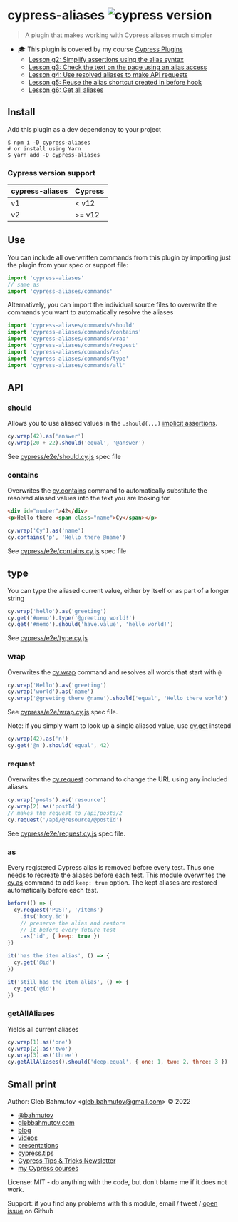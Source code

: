 # cypress-aliases ![cypress version](https://img.shields.io/badge/cypress-12.17.1-brightgreen)

> A plugin that makes working with Cypress aliases much simpler

- 🎓 This plugin is covered by my course [Cypress Plugins](https://cypress.tips/courses/cypress-plugins)
  - [Lesson g2: Simplify assertions using the alias syntax](https://cypress.tips/courses/cypress-plugins/lessons/g2)
  - [Lesson g3: Check the text on the page using an alias access](https://cypress.tips/courses/cypress-plugins/lessons/g3)
  - [Lesson g4: Use resolved aliases to make API requests](https://cypress.tips/courses/cypress-plugins/lessons/g4)
  - [Lesson g5: Reuse the alias shortcut created in before hook](https://cypress.tips/courses/cypress-plugins/lessons/g5)
  - [Lesson g6: Get all aliases](https://cypress.tips/courses/cypress-plugins/lessons/g6)

## Install

Add this plugin as a dev dependency to your project

```shell
$ npm i -D cypress-aliases
# or install using Yarn
$ yarn add -D cypress-aliases
```

### Cypress version support

| cypress-aliases | Cypress |
| --------------- | ------- |
| v1              | < v12   |
| v2              | >= v12  |

## Use

You can include all overwritten commands from this plugin by importing just the plugin from your spec or support file:

```js
import 'cypress-aliases'
// same as
import 'cypress-aliases/commands'
```

Alternatively, you can import the individual source files to overwrite the commands you want to automatically resolve the aliases

```js
import 'cypress-aliases/commands/should'
import 'cypress-aliases/commands/contains'
import 'cypress-aliases/commands/wrap'
import 'cypress-aliases/commands/request'
import 'cypress-aliases/commands/as'
import 'cypress-aliases/commands/type'
import 'cypress-aliases/commands/all'
```

## API

### should

Allows you to use aliased values in the `.should(...)` [implicit assertions](https://glebbahmutov.com/cypress-examples/commands/assertions.html).

```js
cy.wrap(42).as('answer')
cy.wrap(20 + 22).should('equal', '@answer')
```

See [cypress/e2e/should.cy.js](./cypress/e2e/should.cy.js) spec file

### contains

Overwrites the [cy.contains](https://on.cypress.io/contains) command to automatically substitute the resolved aliased values into the text you are looking for.

```html
<div id="number">42</div>
<p>Hello there <span class="name">Cy</span></p>
```

```js
cy.wrap('Cy').as('name')
cy.contains('p', 'Hello there @name')
```

See [cypress/e2e/contains.cy.js](./cypress/e2e/contains.cy.js) spec file

## type

You can type the aliased current value, either by itself or as part of a longer string

```js
cy.wrap('hello').as('greeting')
cy.get('#memo').type('@greeting world!')
cy.get('#memo').should('have.value', 'hello world!')
```

See [cypress/e2e/type.cy.js](./cypress/e2e/type.cy.js)

### wrap

Overwrites the [cy.wrap](https://on.cypress.io/wrap) command and resolves all words that start with `@`

```js
cy.wrap('Hello').as('greeting')
cy.wrap('world').as('name')
cy.wrap('@greeting there @name').should('equal', 'Hello there world')
```

See [cypress/e2e/wrap.cy.js](./cypress/e2e/wrap.cy.js) spec file.

Note: if you simply want to look up a single aliased value, use [cy.get](https://on.cypress.io/get) instead

```js
cy.wrap(42).as('n')
cy.get('@n').should('equal', 42)
```

### request

Overwrites the [cy.request](https://on.cypress.io/request) command to change the URL using any included aliases

```js
cy.wrap('posts').as('resource')
cy.wrap(2).as('postId')
// makes the request to /api/posts/2
cy.request('/api/@resource/@postId')
```

See [cypress/e2e/request.cy.js](./cypress/e2e/request.cy.js) spec file.

### as

Every registered Cypress alias is removed before every test. Thus one needs to recreate the aliases before each test. This module overwrites the [cy.as](https://on.cypress.io/as) command to add `keep: true` option. The kept aliases are restored automatically before each test.

```js
before(() => {
  cy.request('POST', '/items')
    .its('body.id')
    // preserve the alias and restore
    // it before every future test
    .as('id', { keep: true })
})

it('has the item alias', () => {
  cy.get('@id')
})

it('still has the item alias', () => {
  cy.get('@id')
})
```

### getAllAliases

Yields all current aliases

```js
cy.wrap(1).as('one')
cy.wrap(2).as('two')
cy.wrap(3).as('three')
cy.getAllAliases().should('deep.equal', { one: 1, two: 2, three: 3 })
```

## Small print

Author: Gleb Bahmutov &lt;gleb.bahmutov@gmail.com&gt; &copy; 2022

- [@bahmutov](https://twitter.com/bahmutov)
- [glebbahmutov.com](https://glebbahmutov.com)
- [blog](https://glebbahmutov.com/blog)
- [videos](https://www.youtube.com/glebbahmutov)
- [presentations](https://slides.com/bahmutov)
- [cypress.tips](https://cypress.tips)
- [Cypress Tips & Tricks Newsletter](https://cypresstips.substack.com/)
- [my Cypress courses](https://cypress.tips/courses)

License: MIT - do anything with the code, but don't blame me if it does not work.

Support: if you find any problems with this module, email / tweet /
[open issue](https://github.com/bahmutov/cypress-aliases/issues) on Github
